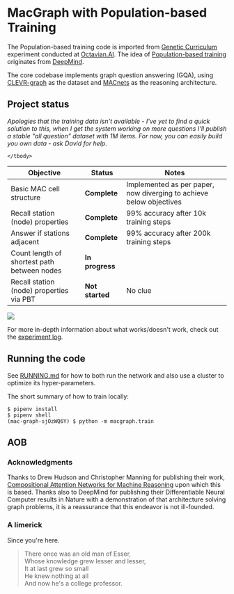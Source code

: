 # MacGraph with Population-based Training

The Population-based training code is imported from [Genetic Curriculum](https://github.com/Octavian-ai/genetic-curriculum) experiment conducted at [Octavian.AI](https://www.octavian.ai). The idea of [Population-based training](https://arxiv.org/abs/1711.09846) originates from [DeepMind](https://deepmind.com).

The core codebase implements graph question answering (GQA), using [CLEVR-graph](https://github.com/Octavian-ai/clevr-graph) as the dataset and [MACnets](https://arxiv.org/abs/1803.03067) as the reasoning architecture.

## Project status

*Apologies that the training data isn't available - I've yet to find a quick solution to this, when I get the system working on more questions I'll publish a stable "all question" dataset with 1M items. For now, you can easily build you own data - ask David for help.*

<table>
	<thead>
		<tr>
			<th>Objective</th><th>Status</th><th>Notes</th>
		</tr>
	</thead>
	<tbody>
		<tr>
			<td>Basic MAC cell structure</td>
			<td><strong>Complete</strong></td>
			<td>Implemented as per paper, now diverging to achieve below objectives</td></tr>
		<tr>
			<td>Recall station (node) properties</td>
			<td><strong>Complete</strong></td>
			<td>99% accuracy after 10k training steps</td></tr>
		<tr>
			<td>Answer if stations adjacent</td>
			<td><strong>Complete</strong></td>
			<td>99% accuracy after 200k training steps</td>
		</tr>
		<tr>
			<td>Count length of shortest path between nodes</td>
			<td><strong>In progress</strong></td>
			<td></td>
    </tr>
		<tr>
			<td>Recall station (node) properties via PBT</td>
			<td><strong>Not started</strong></td>
			<td>No clue</td></tr>
		
	</tbody>
</table>

<img src="https://media.giphy.com/media/S5JSwmQYHOGMo/giphy.gif"/>

For more in-depth information about what works/doesn't work, check out the [experiment log](log.md).

## Running the code

See [RUNNING.md](RUNNING.md) for how to both run the network and also use a cluster to optimize its hyper-parameters.

The short summary of how to train locally:
```
$ pipenv install
$ pipenv shell
(mac-graph-sjOzWQ6Y) $ python -m macgraph.train
```

## AOB

### Acknowledgments

Thanks to Drew Hudson and Christopher Manning for publishing their work, [Compositional Attention Networks for Machine Reasoning](https://arxiv.org/abs/1803.03067) upon which this is based. Thanks also to DeepMind for publishing their Differentiable Neural Computer results in Nature with a demonstration of that architecture solving graph problems, it is a reassurance that this endeavor is not ill-founded.

### A limerick

Since you're here.

> There once was an old man of Esser,<br/>
> Whose knowledge grew lesser and lesser,<br/>
> It at last grew so small<br/>
> He knew nothing at all<br/>
> And now he's a college professor.
